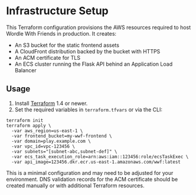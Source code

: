 # Infrastructure Setup

This Terraform configuration provisions the AWS resources required to host
Wordle With Friends in production. It creates:

- An S3 bucket for the static frontend assets
- A CloudFront distribution backed by the bucket with HTTPS
- An ACM certificate for TLS
- An ECS cluster running the Flask API behind an Application Load Balancer

## Usage

1. Install [Terraform](https://www.terraform.io/downloads.html) 1.4 or newer.
2. Set the required variables in `terraform.tfvars` or via the CLI:

```
terraform init
terraform apply \
  -var aws_region=us-east-1 \
  -var frontend_bucket=my-wwf-frontend \
  -var domain=play.example.com \
  -var vpc_id=vpc-123456 \
  -var subnets="[subnet-abc,subnet-def]" \
  -var ecs_task_execution_role=arn:aws:iam::123456:role/ecsTaskExec \
  -var api_image=123456.dkr.ecr.us-east-1.amazonaws.com/wwf:latest
```

This is a minimal configuration and may need to be adjusted for your
environment. DNS validation records for the ACM certificate should be created
manually or with additional Terraform resources.
